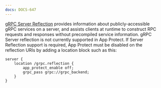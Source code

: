 ```yaml
---
docs: DOCS-647
---
```

[gRPC Server Reflection](https://grpc.github.io/grpc/core/md_doc_server_reflection_tutorial.html) provides information about publicly-accessible gRPC services on a server, and assists clients at runtime to construct RPC requests and responses without precompiled service information. gRPC Server reflection is not currently supported in App Protect. If Server Reflection support is required, App Protect must be disabled on the reflection URIs by adding a location block such as this:

```nginx
server {
    location /grpc.reflection {
        app_protect_enable off;
        grpc_pass grpc://grpc_backend;
    }
}
```